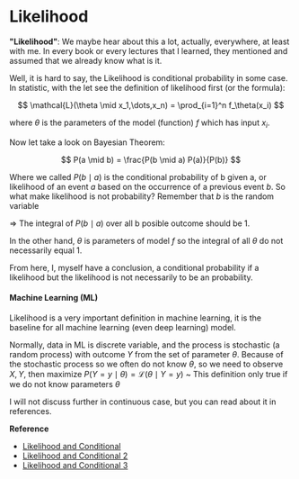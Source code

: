 # Likelihood

**"Likelihood"**: We maybe hear about this a lot, actually, everywhere, at least with me. In every book or every lectures that I learned, they mentioned and assumed that we already know what is it. 

Well, it is hard to say, the Likelihood is conditional probability in some case. In statistic, with the let see the definition of likelihood first (or the formula):

$$ \mathcal{L}(\theta \mid x_1,\dots,x_n) = \prod_{i=1}^n f_\theta(x_i) $$

where $\theta$ is the parameters of the model (function) $f$ which has input $x_i$.

Now let take a look on Bayesian Theorem:

$$ P(a \mid b) = \frac{P(b \mid a) P(a)}{P(b)} $$

Where we called $P(b \mid a)$ is the conditional probability of b given a, or likelihood of an event $a$ based on the occurrence of a previous event $b$. So what make likelihood is not probability? Remember that $b$ is the random variable

$\Rightarrow$ The integral of $P(b\mid a)$ over all b posible outcome should be 1.

In the other hand, $\theta$ is parameters of model $f$ so the integral of all $\theta$ do not necessarily equal 1.

From here, I, myself have a conclusion, a conditional probability if a likelihood but the likelihood is not necessarily to be an probability.

#### Machine Learning (ML)

Likelihood is a very important definition in machine learning, it is the baseline for all machine learning (even deep learning) model.

Normally, data in ML is discrete variable, and the process is stochastic (a random process) with outcome $Y$ from the set of parameter $\theta$. Because of the stochastic process so we often do not know $\theta$, so we need to observe $X,Y$, then maximize $P(Y=y\mid \theta)= \mathcal{L}(\theta\mid Y=y)$ ~ This definition only true if we do not know parameters $\theta$

I will not discuss further in continuous case, but you can read about it in references.

**Reference**
* [Likelihood and Conditional](https://stats.stackexchange.com/questions/249031/relation-between-likelihood-conditional-probability-and-failure-rate)
* [Likelihood and Conditional 2](https://stats.stackexchange.com/questions/2641/what-is-the-difference-between-likelihood-and-probability)
* [Likelihood and Conditional 3](https://stats.stackexchange.com/questions/224037/wikipedia-entry-on-likelihood-seems-ambiguous)